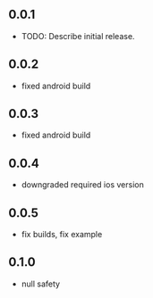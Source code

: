 ## 0.0.1

* TODO: Describe initial release.

## 0.0.2

* fixed android build

## 0.0.3

* fixed android build

## 0.0.4

* downgraded required ios version

## 0.0.5

* fix builds, fix example

## 0.1.0

* null safety
